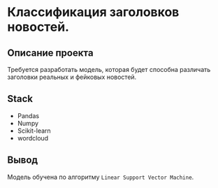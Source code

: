 # Классификация заголовков новостей.

## Описание проекта
Требуется разработать модель, которая будет способна различать заголовки реальных и фейковых новостей.


## Stack
- Pandas
- Numpy
- Scikit-learn 
- wordcloud

## Вывод

Модель обучена по алгоритму `Linear Support Vector Machine`.
